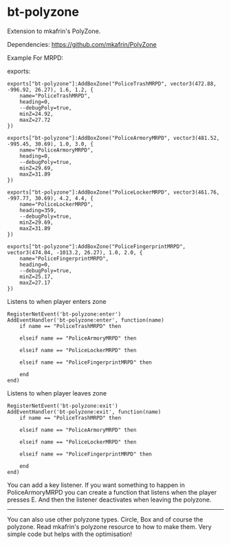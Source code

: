 # bt-polyzone
 
Extension to mkafrin's PolyZone.

Dependencies: https://github.com/mkafrin/PolyZone

Example For MRPD:

exports:

```
exports["bt-polyzone"]:AddBoxZone("PoliceTrashMRPD", vector3(472.88, -996.92, 26.27), 1.6, 1.2, {
    name="PoliceTrashMRPD",
    heading=0,
    --debugPoly=true,
    minZ=24.92,
    maxZ=27.72
})

exports["bt-polyzone"]:AddBoxZone("PoliceArmoryMRPD", vector3(481.52, -995.45, 30.69), 1.0, 3.0, {
    name="PoliceArmoryMRPD",
    heading=0,
    --debugPoly=true,
    minZ=29.69,
    maxZ=31.89
})

exports["bt-polyzone"]:AddBoxZone("PoliceLockerMRPD", vector3(461.76, -997.77, 30.69), 4.2, 4.4, {
    name="PoliceLockerMRPD",
    heading=359,
    --debugPoly=true,
    minZ=29.69,
    maxZ=31.89
}) 

exports["bt-polyzone"]:AddBoxZone("PoliceFingerprintMRPD", vector3(474.04, -1013.2, 26.27), 1.0, 2.0, {
    name="PoliceFingerprintMRPD",
    heading=0,
    --debugPoly=true,
    minZ=25.17,
    maxZ=27.17
})
```

Listens to when player enters zone

```
RegisterNetEvent('bt-polyzone:enter')
AddEventHandler('bt-polyzone:enter', function(name)
    if name == "PoliceTrashMRPD" then

    elseif name == "PoliceArmoryMRPD" then

    elseif name == "PoliceLockerMRPD" then

    elseif name == "PoliceFingerprintMRPD" then

    end
end)
```

Listens to when player leaves zone

```
RegisterNetEvent('bt-polyzone:exit')
AddEventHandler('bt-polyzone:exit', function(name)
    if name == "PoliceTrashMRPD" then

    elseif name == "PoliceArmoryMRPD" then

    elseif name == "PoliceLockerMRPD" then

    elseif name == "PoliceFingerprintMRPD" then

    end
end)
```

You can add a key listener. If you want something to happen in PoliceArmoryMRPD you can create a function that listens when the player presses E. And then the listener deactivates when leaving the polyzone.

---

You can also use other polyzone types. Circle, Box and of course the polyzone. Read mkafrin's polyzone resource to how to make them. Very simple code but helps with the optimisation!